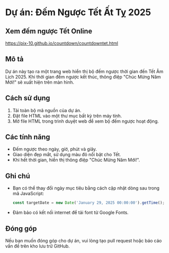 # Dự án: Đếm Ngược Tết Ất Tỵ 2025

## Xem đếm ngược Tết Online
https://pix-10.github.io/countdown/countdowntet.html

## Mô tả
Dự án này tạo ra một trang web hiển thị bộ đếm ngược thời gian đến Tết Âm Lịch 2025. Khi thời gian đếm ngược kết thúc, thông điệp "Chúc Mừng Năm Mới!" sẽ xuất hiện trên màn hình.

## Cách sử dụng
1. Tải toàn bộ mã nguồn của dự án.
2. Đặt file HTML vào một thư mục bất kỳ trên máy tính.
3. Mở file HTML trong trình duyệt web để xem bộ đếm ngược hoạt động.

## Các tính năng
- Đếm ngược theo ngày, giờ, phút và giây.
- Giao diện đẹp mắt, sử dụng màu đỏ nổi bật cho Tết.
- Khi hết thời gian, hiển thị thông điệp "Chúc Mừng Năm Mới!".

## Ghi chú
- Bạn có thể thay đổi ngày mục tiêu bằng cách cập nhật dòng sau trong mã JavaScript:
  ```javascript
  const targetDate = new Date('January 29, 2025 00:00:00').getTime();
  ```
- Đảm bảo có kết nối internet để tải font từ Google Fonts.

## Đóng góp
Nếu bạn muốn đóng góp cho dự án, vui lòng tạo pull request hoặc báo cáo vấn đề trên kho lưu trữ GitHub.
